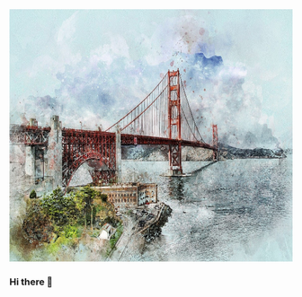 <img src="https://github.com/KallSnake/KallSnake/blob/main/san-3178909_1280.jpg" height="450" width="1420">


### Hi there 👋

<!--
**KallSnake/KallSnake** is a ✨ _special_ ✨ repository because its `README.md` (this file) appears on your GitHub profile.

Here are some ideas to get you started:

- 🔭 I’m currently working on ...
- 🌱 I’m currently learning ...
- 👯 I’m looking to collaborate on ...
- 🤔 I’m looking for help with ...
- 💬 Ask me about ...
- 📫 How to reach me: ...
- 😄 Pronouns: ...
- ⚡ Fun fact: ...
-->
